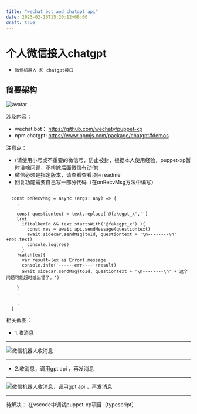 ```yaml
---
title: "wechat bot and chatgpt api"
date: 2023-02-16T15:20:12+08:00
draft: true
---
```

# 个人微信接入chatgpt

  - ```微信机器人 和 chatgpt接口```


简要架构
---

![avatar](https://res.cloudinary.com/dkmuoufxh/image/upload/v1676537368/wecahtbot-chatgpt_ard2kp.jpg)

涉及内容：

- wechat bot：
https://github.com/wechaty/puppet-xp
- npm chatgpt:
https://www.npmjs.com/package/chatgpt#demos


注意点：
- (请使用小号或不重要的微信号，防止被封，根据本人使用经验，puppet-xp暂时没啥问题，不排除后面微信有动作)
- 微信必须是指定版本，请查看查看项目readme
- 回复功能需要自己写一部分代码（在onRecvMsg方法中编写）
```
   
  const onRecvMsg = async (args: any) => {
    .
    .
    const questiontext = text.replace('@fakegpt_x','')
    try{
      if(talkerId && text.startsWith('@fakegpt_x') ){
        const res = await api.sendMessage(questiontext)
        await sidecar.sendMsg(toId, questiontext + '\n--------\n' +res.text)
        console.log(res)
      }
    }catch(ex){
      var result=(ex as Error).message
      console.info('------err----'+result)    
      await sidecar.sendMsg(toId, questiontext + '\n--------\n' +'这个问题可能超时或出错了。')

    }
    .
    .
    .    
  }
```

相关截图：
 - 1.收消息
  ---
  ![微信机器人收消息](https://res.cloudinary.com/dkmuoufxh/image/upload/v1676590010/message1_vyaizv.jpg)
  
  ---

 - 2.收消息，调用gpt api ，再发消息
  ---
  ![微信机器人收消息，调用gpt api ，再发消息](https://res.cloudinary.com/dkmuoufxh/image/upload/v1676590013/message2_fqo3ty.jpg)
  
  ---
 
待解决：
在vscode中调试puppet-xp项目（typescript）